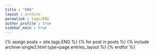 ```yaml
---
title : "ENG"
layout : archive
permalink : tags/ENG
author_profile : true
sidebar_main : true
---
```


{% assign posts = site.tags.ENG %}
{% for post in posts %} {% include archive-single2.html type=page.entries_layout %} {% endfor %}
